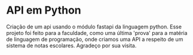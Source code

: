 # API em Python

Criação de um api usando o módulo fastapi da linguagem python.
Esse projeto foi feito para a faculdade, como uma última 'prova' para a matéria de linguagem de programação, onde criamos uma API a respeito de um sistema de notas escolares. Agradeço por sua visita.
